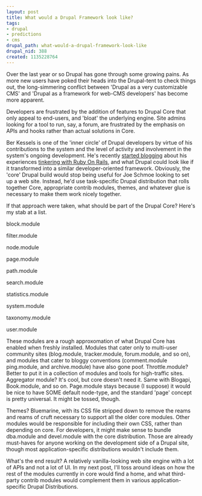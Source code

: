 ```yaml
--- 
layout: post
title: What would a Drupal Framework look like?
tags: 
- drupal
- predictions
- cms
drupal_path: what-would-a-drupal-framework-look-like
drupal_nid: 388
created: 1135228764
---
```

Over the last year or so Drupal has gone through some growing pains. As more new users have poked their heads into the Drupal-tent to check things out, the long-simmering conflict between 'Drupal as a very customizable CMS' and 'Drupal as a framework for web-CMS developers' has become more apparent.

Developers are frustrated by the addition of features to Drupal Core that only appeal to end-users, and 'bloat' the underlying engine. Site admins looking for a tool to run, say, a forum, are frustrated by the emphasis on APIs and hooks rather than actual solutions in Core.

Ber Kessels is one of the 'inner circle' of Drupal developers by virtue of his contributions to the system and the level of activity and involvement in the system's ongoing development. He's recently <a href="http://www.webschuur.com/node/381">started blogging</a> about his experiences <a href="http://www.webschuur.com/node/382">tinkering with Ruby On Rails</a>, and what Drupal could look like if it transformed into a similar developer-oriented framework. Obviously, the 'core' Drupal build would stop being useful for Joe Schmoe looking to set up a web site. Instead, he'd use task-specific Drupal distribution that rolls together Core, appropriate contrib modules, themes, and whatever glue is necessary to make them work nicely together.

If that approach were taken, what should be part of the Drupal Core? Here's my stab at a list.

block.module

filter.module

node.module

page.module

path.module

search.module

statistics.module

system.module

taxonomy.module

user.module

These modules are a rough approxomation of what Drupal Core has enabled when freshly installed. Modules that cater only to multi-user community sites (blog.module, tracker.module, forum.module, and so on), and modules that cater to bloggy conventions (comment.module ping.module, and archive.module) have also gone poof. Throttle.module? Better to put it in a collection of modules and tools for high-traffic sites. Aggregator module? It's cool, but core doesn't need it. Same with Blogapi, Book.module, and so on. Page.module stays because (I suppose) it would be nice to have SOME default node-type, and the standard 'page' concept is pretty universal. It might be tossed, though.

Themes? Bluemarine, with its CSS file stripped down to remove the reams and reams of cruft necessary to support all the older core modules. Other modules would be responsible for including their own CSS, rather than depending on core. For developers, it might make sense to bundle dba.module and devel.module with the core distribution. Those are already must-haves for anyone working on the development side of a Drupal site, though most application-specific distributions wouldn't include them.

What's the end result? A relatively vanilla-looking web site engine with a lot of APIs and not a lot of UI. In my next post, I'll toss around ideas on how the rest of the modules currently in core would find a home, and what third-party contrib modules would complement them in various application-specific Drupal Distributions.

